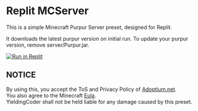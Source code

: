 # Replit MCServer

This is a simple Minecraft Purpur Server preset, designed for Replit.

It downloads the latest purpur version on initial run. To update your purpur version, remove server/Purpur.jar.

[![Run in Replit](https://repl.it/badge/github/YieldingExploiter/MCServer)](https://repl.it/github/YieldingExploiter/MCServer)

## NOTICE

By using this, you accept the ToS and Privacy Policy of [Adoptium.net](https://adoptium.net/index.html).<br/>
You also agree to the Minecraft [Eula](https://account.mojang.com/documents/minecraft_eula).<br/>
YieldingCoder shall not be held liable for any damage caused by this preset.
